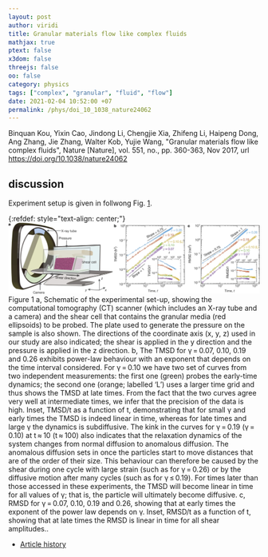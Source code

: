 ```yaml
---
layout: post
author: viridi
title: Granular materials flow like complex fluids
mathjax: true
ptext: false
x3dom: false
threejs: false
oo: false
category: physics
tags: ["complex", "granular", "fluid", "flow"]
date: 2021-02-04 10:52:00 +07
permalink: /phys/doi_10_1038_nature24062
---
```

Binquan Kou, Yixin Cao, Jindong Li, Chengjie Xia, Zhifeng Li, Haipeng Dong, Ang Zhang, Jie Zhang, Walter Kob, Yujie Wang, "Granular materials flow like complex fluids", Nature [Nature], vol. 551, no., pp. 360-363, Nov 2017, url <https://doi.org/10.1038/nature24062>


## discussion
Experiment setup is given in follwong Fig. <a href="#fig:x">1</a>.

{:refdef: style="text-align: center;"}
![..](/assets/img/phys/doi_10_1038_nature24062_fig_1.png)
<br />
Figure <a name="fig:x">1</a> a, Schematic of the experimental set-up, showing the computational tomography (CT) scanner (which includes an X-ray tube and a camera) and the shear cell that contains the granular media (red ellipsoids) to be probed. The plate used to generate the pressure on the sample is also shown. The directions of the coordinate axis (x, y, z) used in our study are also indicated; the shear is applied in the y direction and the pressure is applied in the z direction. b, The TMSD for γ = 0.07, 0.10, 0.19 and 0.26 exhibits power-law behaviour with an exponent that depends on the time interval considered. For γ = 0.10 we have two set of curves from two independent measurements: the first one (green) probes the early-time dynamics; the second one (orange; labelled ‘L’) uses a larger time grid and thus shows the TMSD at late times. From the fact that the two curves agree very well at intermediate times, we infer that the precision of the data is high. Inset, TMSD/t as a function of t, demonstrating that for small γ and early times the TMSD is indeed linear in time, whereas for late times and large γ the dynamics is subdiffusive. The kink in the curves for γ = 0.19 (γ = 0.10) at t ≈ 10 (t ≈ 100) also indicates that the relaxation dynamics of the system changes from normal diffusion to anomalous diffusion. The anomalous diffusion sets in once the particles start to move distances that are of the order of their size. This behaviour can therefore be caused by the shear during one cycle with large strain (such as for γ = 0.26) or by the diffusive motion after many cycles (such as for γ ≤ 0.19). For times later than those accessed in these experiments, the TMSD will become linear in time for all values of γ; that is, the particle will ultimately become diffusive. c, RMSD for γ = 0.07, 0.10, 0.19 and 0.26, showing that at early times the exponent of the power law depends on γ. Inset, RMSD/t as a function of t, showing that at late times the RMSD is linear in time for all shear amplitudes..


+ [Article history](https://github.com/su3ndo-lab/refs/commits/main/_posts/phys/2021-02-04-doi_2021-02-04-doi_10.1038_nature24062.md)
